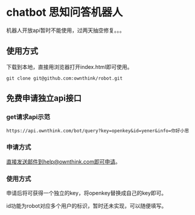 # chatbot 思知问答机器人

机器人开放api暂时不能使用，过两天抽空修复。。。


## 使用方式
下载到本地，直接用浏览器打开index.html即可使用。
```shell
git clone git@github.com:ownthink/robot.git
```

## 免费申请独立api接口

### get请求api示范
```shell
https://api.ownthink.com/bot/query?key=openkey&id=yener&info=你好小思
```

### 申请方式
直接发送邮件到help@ownthink.com即可申请。

### 使用方式

申请后将可获得一个独立的key，将openkey替换成自己的key即可。

id功能为robot对应多个用户的标识，暂时还未实现，可以随便填写。

